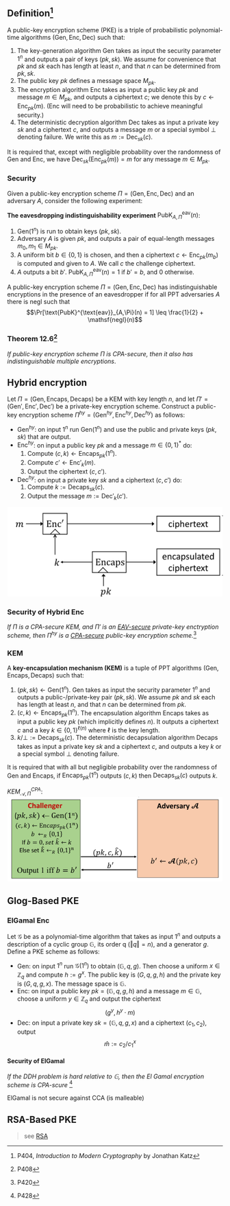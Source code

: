 ## Definition[^definition12.1] 

A public-key encryption scheme (PKE) is a triple of probabilistic polynomial-time algorithms $(\text{Gen}, \text{Enc}, \text{Dec})$ such that:

1. The key-generation algorithm Gen takes as input the security parameter $1^n$ and outputs a pair of keys $(pk, sk)$. We assume for convenience that $pk$ and $sk$ each has length at least $n$, and that $n$ can be determined from $pk, sk$.
2. The public key $pk$ defines a message space $M_{pk}$.
3. The encryption algorithm Enc takes as input a public key $pk$ and message $m \in M_{pk}$, and outputs a ciphertext $c$; we denote this by $c \leftarrow \text{Enc}_{pk}(m)$. (Enc will need to be probabilistic to achieve meaningful security.)
4. The deterministic decryption algorithm Dec takes as input a private key $sk$ and a ciphertext $c$, and outputs a message $m$ or a special symbol $\bot$ denoting failure. We write this as $m := \text{Dec}_{sk}(c)$.

It is required that, except with negligible probability over the randomness of Gen and Enc, we have $\text{Dec}_{sk}(\text{Enc}_{pk}(m)) = m$ for any message $m \in M_{pk}$.

### Security

Given a public-key encryption scheme $\Pi = (\text{Gen}, \text{Enc}, \text{Dec})$ and an adversary $A$, consider the following experiment:

**The eavesdropping indistinguishability experiment** $\text{PubK}^{\text{eav}}_{A,\Pi}(n)$:
1. $\text{Gen}(1^n)$ is run to obtain keys $(pk, sk)$.
2. Adversary $A$ is given $pk$, and outputs a pair of equal-length messages $m_0, m_1 \in M_{pk}$.
3. A uniform bit $b \in \{0,1\}$ is chosen, and then a ciphertext $c \leftarrow \text{Enc}_{pk}(m_b)$ is computed and given to $A$. We call $c$ the challenge ciphertext.
4. $A$ outputs a bit $b'$. $\text{PubK}^{\text{eav}}_{A,\Pi}(n)=1$ if $b' = b$, and $0$ otherwise.

A public-key encryption scheme $\Pi = (\text{Gen}, \text{Enc}, \text{Dec})$ has indistinguishable encryptions in the presence of an eavesdropper if for all PPT adversaries $A$ there is $\text{negl}$ such that
$$\Pr[\text{PubK}^{\text{eav}}_{A,\Pi}(n) = 1] \leq \frac{1}{2} + \mathsf{negl}(n)$$

### Theorem 12.6[^2]

*If public-key encryption scheme $\Pi$ is CPA-secure, then it also has indistinguishable $\mathsf{multiple}$ encryptions*.

## Hybrid encryption

Let $\Pi = (\text{Gen}, \text{Encaps}, \text{Decaps})$ be a KEM with key length $n$, and let $\Pi' = (\text{Gen}', \text{Enc}', \text{Dec}')$ be a private-key encryption scheme. Construct a public-key encryption scheme $\Pi^{hy} = (\text{Gen}^{hy}, \text{Enc}^{hy}, \text{Dec}^{hy})$ as follows:

- $\text{Gen}^{hy}$: on input $1^n$ run $\text{Gen}(1^n)$ and use the public and private keys $(pk, sk)$ that are output.
- $\text{Enc}^{hy}$: on input a public key $pk$ and a message $m \in \{0,1\}^*$ do:
	1. Compute $(c, k) \leftarrow \text{Encaps}_{pk}(1^n)$.
	2. Compute $c' \leftarrow \text{Enc}'_k(m)$.
	3. Output the ciphertext $(c, c')$.
- $\text{Dec}^{hy}$: on input a private key $sk$ and a ciphertext $(c, c')$ do:
	1. Compute $k := \text{Decaps}_{sk}(c)$.
	2. Output the message $m := \text{Dec}'_k(c')$.

![|300](../../../attach/Pasted%20image%2020231228193014.png)

### Security of Hybrid Enc

*If $\Pi$ is a CPA-secure KEM, and $\Pi '$ is an [EAV-secure](Private-Key%20Encryption.md) private-key enctryption scheme, then $\Pi^{hy}$ is a [CPA-secure](CPA-Secure.md) public-key encryption scheme.*[^3]

### KEM

A **key-encapsulation mechanism (KEM)** is a tuple of PPT algorithms $(\text{Gen}, \text{Encaps}, \text{Decaps})$ such that:
1. $(pk,sk)\leftarrow \mathsf{Gen}(1^n)$. Gen takes as input the security parameter $1^n$ and outputs a public-/private-key pair $(pk, sk)$. We assume $pk$ and $sk$ each has length at least $n$, and that $n$ can be determined from $pk$.
2. $(c, k) \leftarrow \text{Encaps}_{pk}(1^n)$. The encapsulation algorithm Encaps takes as input a public key $pk$ (which implicitly defines $n$). It outputs a ciphertext $c$ and a key $k \in \{0, 1\}^{\ell(n)}$ where $\ell$ is the key length.  
3. $k/\bot := \text{Decaps}_{sk}(c)$. The deterministic decapsulation algorithm Decaps takes as input a private key $sk$ and a ciphertext $c$, and outputs a key $k$ or a special symbol $\bot$ denoting failure.

It is required that with all but negligible probability over the randomness of Gen and Encaps, if $\text{Encaps}_{pk}(1^n)$ outputs $(c, k)$ then $\text{Decaps}_{sk}(c)$ outputs $k$.

$KEM^{CPA}_{\mathcal{A},\Pi}$: 
![450](../../../attach/Pasted%20image%2020231228193315.png)

## Glog-Based PKE

### ElGamal Enc

Let $\mathcal{G}$ be as a polynomial-time algorithm that takes as input $1^n$ and outputs a description of a cyclic group $\mathbb{G}$, its order q ($\Vert q\Vert =n$), and a generator $g$. Define a PKE scheme as follows:

- Gen: on input $1^n$ run $\mathcal{G}(1^{n})$ to obtain $(\mathbb{G},q,g)$. Then choose a uniform $x \in \mathbb{Z}_q$ and compute $h := g^x$. The public key is $(G, q, g, h)$ and the private key is $(G, q, g, x)$. The message space is $\mathbb{G}$.
- Enc: on input a public key $pk = (\mathbb{G}, q, g, h)$ and a message $m\in \mathbb{G}$, choose a uniform $y \in \mathbb{Z}_q$ and output the ciphertext $$(g^y, h^y \cdot m)$$
- Dec: on input a private key $sk = (\mathbb{G}, q, g, x)$ and a ciphertext $(c_1, c_2)$, output $$\hat{m} := c_2/c_1^x$$

#### Security of ElGamal

*If the DDH problem is hard relative to $\mathbb{G}$, then the El Gamal encryption scheme is CPA-scure* [^4]

ElGamal is not secure against CCA (is malleable)

## RSA-Based PKE

> see [RSA](../../公钥密码/RSA/RSA.md)

[^definition12.1]: P404, *Introduction to Modern Cryptography* by Jonathan Katz
[^2]: P408
[^3]: P420
[^4]: P428